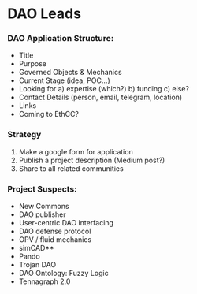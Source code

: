 # DAO Leads

### DAO Application Structure:

* Title
* Purpose
* Governed Objects & Mechanics
* Current Stage \(idea, POC...\)
* Looking for a\) expertise \(which?\) b\) funding c\) else?
* Contact Details \(person, email, telegram, location\)
* Links
* Coming to EthCC?

### Strategy

1. Make a google form for application
2. Publish a project description \(Medium post?\)
3. Share to all related communities

### Project Suspects:

* New Commons
* DAO publisher
* User-centric DAO interfacing
* DAO defense protocol
* OPV / fluid mechanics
* simCAD\*\*
* Pando
* Trojan DAO
* DAO Ontology: Fuzzy Logic
* Tennagraph 2.0

